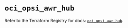 # `oci_opsi_awr_hub`

Refer to the Terraform Registry for docs: [`oci_opsi_awr_hub`](https://registry.terraform.io/providers/oracle/oci/6.18.0/docs/resources/opsi_awr_hub).
